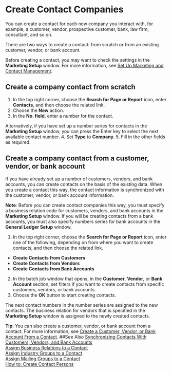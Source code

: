 <properties
                pageTitle="Create Contact Companies | Project “Madeira”"
                description="Describes how to create contact companies in Project “Madeira”"
                services="project-madeira"
                documentationCenter=""
                authors="jswymer"
/>
<tags
    ms.service="project-madeira"
    ms.topic="article"
    ms.devlang="na"
    ms.tgt_pltfrm="na"
    ms.workload="na"
    ms.date="05/12/2016"
    ms.author="jswymer" />

# Create Contact Companies
You can create a contact for each new company you interact with, for example, a customer, vendor, prospective customer, bank, law firm, consultant, and so on.

There are two ways to create a contact:
from scratch or from an existing customer, vendor, or bank account.

Before creating a contact, you may want to check the settings in the **Marketing Setup** window. For more information, see [Set Up Marketing and Contact Management](marketing-setup-marketing.md).

## Create a company contact from scratch
1. In the top right corner, choose the **Search for Page or Report** icon, enter **Contacts**, and then choose the related link.
2. Choose the **New** action.
3. In the **No. field**, enter a number for the contact.

  Alternatively, if you have set up a number series for contacts in the **Marketing Setup** window, you can press the Enter key to select the next available contact number.
4. Set **Type** to **Company**.
5. Fill in the other fields as required.

## Create a company contact from a customer, vendor, or bank account
If you have already set up a number of customers, vendors, and bank accounts, you can create contacts on the basis of the existing data. When you create a contact this way, the contact information is synchronized with the customer, vendor, or bank account information.

**Note**: Before you can create contact companies this way, you must specify a business relation code for customers, vendors, and bank accounts in the **Marketing Setup** window. If you will be creating contacts from a bank accounts, you must also specify numbers series for bank accounts in the **General Ledger Setup** window.

1. In the top right corner, choose the **Search for Page or Report** icon, enter one of the following, depending on from where you want to create contacts, and then choose the related link.
  * **Create Contacts from Customers**
  * **Create Contacts from Vendors**
  * **Create Contacts from Bank Accounts**
2. In the batch job window that opens, in the **Customer**, **Vendor**, or **Bank Account** section, set filters if you want to create contacts from specific customers, vendors, or bank accounts.
3. Choose the **OK** button to start creating contacts.

  The next contact numbers in the number series are assigned to the new contacts. The business relation for vendors that is specified in the **Marketing Setup** window is assigned to the newly created contacts.

**Tip**: You can also create a customer, vendor, or bank account from a contact. For more information, see [Create a Customer, Vendor, or Bank Account From a Contact](marketing-how-create-contacts-new-customers-vendors-bank-accounts.md).
##See Also
[Synchronizing Contacts With Customers, Vendors, and Bank Accounts](marketing-synchronize-contacts-customers-vendors-bank-accounts.md)  
[Assign Business Relations to a Contact](marketing-business-relations.md#assign-business-relations-to-a-contact)  
[Assign Industry Groups to a Contact](marketing-industry-groups.md#assign-industry-groups-to-a-contact)  
[Assign Mailing Groups to a Contact](marketing-mailing-groups.md#assign-mailing-groups-to-a-contact)  
[How to: Create Contact Persons](marketing-create-contact-persons.md)  
